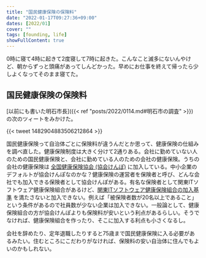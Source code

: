 ```yaml
---
title: "国民健康保険の保険料"
date: "2022-01-17T09:27:36+09:00"
dates: [2022/01]
cover: ""
tags: [founding, life]
showFullContent: true
---
```


0時に寝て4時に起きて2度寝して7時に起きた。こんなこと滅多にないんやけど、朝からずっと頭痛があってしんどかった。早めにお仕事を終えて帰ったら少しよくなってそのまま寝てた。

## 国民健康保険の保険料

[以前にも書いた明石市長]({{< ref "posts/2022/0114.md#明石市の調査" >}}) の次のツィートをみかけた。

{{< tweet 1482904883506212864 >}}

国民健康保険って自治体ごとに保険料が違うんだとか思って、健康保険の仕組みを調べ直した。健康保険制度は大きく分けて2通りある。会社に勤めていない人のための国民健康保険と、会社に勤めている人のための会社の健康保険。うちの会社の健康保険は [全国健康保険協会 (協会けんぽ)](https://www.kyoukaikenpo.or.jp/) に加入している。中小企業のデフォルトが協会けんぽなのかな？健康保険の運営者を保険者と呼び、どんな会社でも加入できる保険者として協会けんぽがある。有名な保険者として関東ITソフトウェア健康保険組合があるけど、[関東ITソフトウェア健康保険組合の加入基準](https://www.its-kenpo.or.jp/kanyu/kijun.html) を満たさないと加入できない。例えば「被保険者数が20名以上であること」という条件があるので社員数が少ない企業は加入できない。一般論として、健康保険組合の方が協会けんぽよりも保険料が安いという利点があるらしい。そうでなければ、健康保険組合を作ったり、そこに加入する利点も小さくなるし。

会社を辞めたり、定年退職したりすると75歳まで国民健康保険に入る必要があるみたい。住むところにこだわりがなければ、保険料の安い自治体に住んでもよいのかもしれない。
